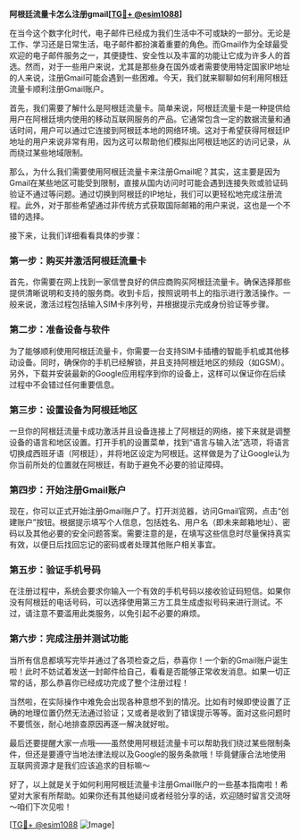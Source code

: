 **阿根廷流量卡怎么注册gmail[[TG💪+ @esim1088](https://t.me/s/esim1088)]**

在当今这个数字化时代，电子邮件已经成为我们生活中不可或缺的一部分。无论是工作、学习还是日常生活，电子邮件都扮演着重要的角色。而Gmail作为全球最受欢迎的电子邮件服务之一，其便捷性、安全性以及丰富的功能让它成为许多人的首选。然而，对于一些用户来说，尤其是那些身在国外或者需要使用特定国家IP地址的人来说，注册Gmail可能会遇到一些困难。今天，我们就来聊聊如何利用阿根廷流量卡顺利注册Gmail账户。

首先，我们需要了解什么是阿根廷流量卡。简单来说，阿根廷流量卡是一种提供给用户在阿根廷境内使用的移动互联网服务的产品。它通常包含一定的数据流量和通话时间，用户可以通过它连接到阿根廷本地的网络环境。这对于希望获得阿根廷IP地址的用户来说非常有用，因为这可以帮助他们模拟出阿根廷地区的访问记录，从而绕过某些地域限制。

那么，为什么我们需要使用阿根廷流量卡来注册Gmail呢？其实，这主要是因为Gmail在某些地区可能受到限制，直接从国内访问时可能会遇到连接失败或验证码验证不通过等问题。通过切换到阿根廷的IP地址，我们可以更轻松地完成注册流程。此外，对于那些希望通过非传统方式获取国际邮箱的用户来说，这也是一个不错的选择。

接下来，让我们详细看看具体的步骤：

### 第一步：购买并激活阿根廷流量卡

首先，你需要在网上找到一家信誉良好的供应商购买阿根廷流量卡。确保选择那些提供清晰说明和支持的服务商。收到卡后，按照说明书上的指示进行激活操作。一般来说，激活过程包括输入SIM卡序列号，并根据提示完成身份验证等步骤。

### 第二步：准备设备与软件

为了能够顺利使用阿根廷流量卡，你需要一台支持SIM卡插槽的智能手机或其他移动设备。同时，确保你的手机已经解锁，并且支持阿根廷地区的频段（如GSM）。另外，下载并安装最新的Google应用程序到你的设备上，这样可以保证你在后续过程中不会错过任何重要信息。

### 第三步：设置设备为阿根廷地区

一旦你的阿根廷流量卡成功激活并且设备连接上了阿根廷的网络，接下来就是调整设备的语言和地区设置。打开手机的设置菜单，找到“语言与输入法”选项，将语言切换成西班牙语（阿根廷），并将地区设定为阿根廷。这样做是为了让Google认为你当前所处的位置就在阿根廷，有助于避免不必要的验证障碍。

### 第四步：开始注册Gmail账户

现在，你可以正式开始注册Gmail账户了。打开浏览器，访问Gmail官网，点击“创建账户”按钮。根据提示填写个人信息，包括姓名、用户名（即未来邮箱地址）、密码以及其他必要的安全问题答案。需要注意的是，在填写这些信息时尽量保持真实有效，以便日后找回忘记的密码或者处理其他账户相关事宜。

### 第五步：验证手机号码

在注册过程中，系统会要求你输入一个有效的手机号码以接收验证码短信。如果你没有阿根廷的电话号码，可以选择使用第三方工具生成虚拟号码来进行测试。不过，请注意不要滥用此类服务，以免引起不必要的麻烦。

### 第六步：完成注册并测试功能

当所有信息都填写完毕并通过了各项检查之后，恭喜你！一个新的Gmail账户诞生啦！此时不妨试着发送一封邮件给自己，看看是否能够正常收发消息。如果一切正常的话，那么恭喜你已经成功完成了整个注册过程！

当然啦，在实际操作中难免会出现各种意想不到的情况。比如有时候即使设置了正确的地理位置仍然无法通过验证；又或者是收到了错误提示等等。面对这些问题时不要慌张，耐心地排查原因再逐一解决就好啦。

最后还要提醒大家一点哦——虽然使用阿根廷流量卡可以帮助我们绕过某些限制条件，但还是要遵守当地法律法规以及Google的服务条款哦！毕竟健康合法地使用互联网资源才是我们应该追求的目标嘛～

好了，以上就是关于如何利用阿根廷流量卡注册Gmail账户的一些基本指南啦！希望对大家有所帮助。如果你还有其他疑问或者经验分享的话，欢迎随时留言交流呀～咱们下次见啦！

[[TG💪+ @esim1088](https://t.me/s/esim1088) ![Image](https://i.postimg.cc/4NQfJmqS/Snipaste-2025-05-13-00-14-12.png)]